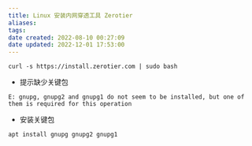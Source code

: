 ```yaml
---
title: Linux 安装内网穿透工具 Zerotier
aliases: 
tags: 
date created: 2022-08-10 00:27:09
date updated: 2022-12-01 17:53:00
---
```



```shell
curl -s https://install.zerotier.com | sudo bash
```

- 提示缺少关键包

```shell
E: gnupg, gnupg2 and gnupg1 do not seem to be installed, but one of them is required for this operation
```

- 安装关键包

```shell
apt install gnupg gnupg2 gnupg1
```
